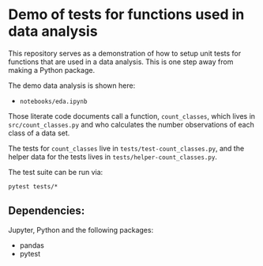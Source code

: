 # Demo of tests for functions used in data analysis

This repository serves as a demonstration of how to setup 
unit tests for functions that are used in a data analysis.
This is one step away from making a Python package.

The demo data analysis is shown here:
- `notebooks/eda.ipynb`

Those literate code documents call a function, `count_classes`, 
which lives in `src/count_classes.py`
and who calculates the number observations of each class of a data set.

The tests for `count_classes` live in `tests/test-count_classes.py`,
and the helper data for the tests lives in `tests/helper-count_classes.py`.

The test suite can be run via:

```
pytest tests/*
```

## Dependencies:
Jupyter, Python and the following packages:
- pandas
- pytest